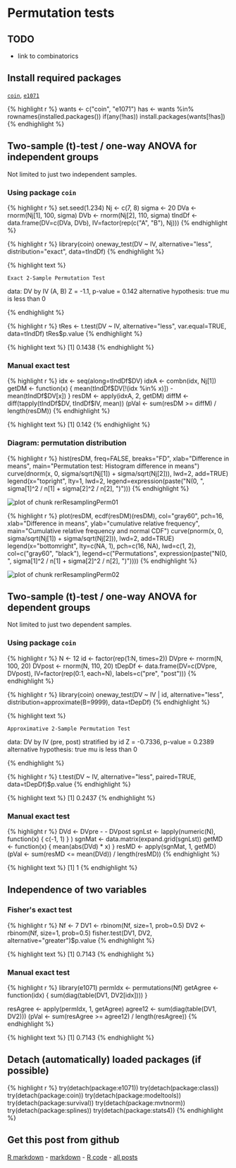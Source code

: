 Permutation tests
=========================

TODO
-------------------------

 - link to combinatorics

Install required packages
-------------------------

[`coin`](http://cran.r-project.org/package=coin), [`e1071`](http://cran.r-project.org/package=e1071)


{% highlight r %}
wants <- c("coin", "e1071")
has   <- wants %in% rownames(installed.packages())
if(any(!has)) install.packages(wants[!has])
{% endhighlight %}


Two-sample \(t\)-test / one-way ANOVA for independent groups
-------------------------

Not limited to just two independent samples.

### Using package `coin`


{% highlight r %}
set.seed(1.234)
Nj     <- c(7, 8)
sigma  <- 20
DVa    <- rnorm(Nj[1], 100, sigma)
DVb    <- rnorm(Nj[2], 110, sigma)
tIndDf <- data.frame(DV=c(DVa, DVb),
                     IV=factor(rep(c("A", "B"), Nj)))
{% endhighlight %}



{% highlight r %}
library(coin)
oneway_test(DV ~ IV, alternative="less", distribution="exact", data=tIndDf)
{% endhighlight %}



{% highlight text %}

	Exact 2-Sample Permutation Test

data:  DV by IV (A, B) 
Z = -1.1, p-value = 0.142
alternative hypothesis: true mu is less than 0 

{% endhighlight %}



{% highlight r %}
tRes <- t.test(DV ~ IV, alternative="less", var.equal=TRUE, data=tIndDf)
tRes$p.value
{% endhighlight %}



{% highlight text %}
[1] 0.1438
{% endhighlight %}


### Manual exact test


{% highlight r %}
idx   <- seq(along=tIndDf$DV)
idxA  <- combn(idx, Nj[1])
getDM <- function(x) { mean(tIndDf$DV[!(idx %in% x)]) - mean(tIndDf$DV[x]) }
resDM <- apply(idxA, 2, getDM)
diffM <- diff(tapply(tIndDf$DV, tIndDf$IV, mean))
(pVal <- sum(resDM >= diffM) / length(resDM))
{% endhighlight %}



{% highlight text %}
[1] 0.142
{% endhighlight %}


### Diagram: permutation distribution


{% highlight r %}
hist(resDM, freq=FALSE, breaks="FD", xlab="Difference in means",
     main="Permutation test: Histogram difference in means")
curve(dnorm(x, 0, sigma/sqrt(Nj[1]) + sigma/sqrt(Nj[2])), lwd=2, add=TRUE)
legend(x="topright", lty=1, lwd=2, legend=expression(paste("N(0, ", sigma[1]^2 / n[1] + sigma[2]^2 / n[2], ")")))
{% endhighlight %}

![plot of chunk rerResamplingPerm01](figure/rerResamplingPerm01.png) 



{% highlight r %}
plot(resDM, ecdf(resDM)(resDM), col="gray60", pch=16,
     xlab="Difference in means", ylab="cumulative relative frequency",
     main="Cumulative relative frequency and normal CDF")
curve(pnorm(x, 0, sigma/sqrt(Nj[1]) + sigma/sqrt(Nj[2])), lwd=2, add=TRUE)
legend(x="bottomright", lty=c(NA, 1), pch=c(16, NA), lwd=c(1, 2),
       col=c("gray60", "black"),
       legend=c("Permutations",
       expression(paste("N(0, ", sigma[1]^2 / n[1] + sigma[2]^2 / n[2], ")"))))
{% endhighlight %}

![plot of chunk rerResamplingPerm02](figure/rerResamplingPerm02.png) 


Two-sample \(t\)-test / one-way ANOVA for dependent groups
-------------------------

Not limited to just two dependent samples.

### Using package `coin`


{% highlight r %}
N      <- 12
id     <- factor(rep(1:N, times=2))
DVpre  <- rnorm(N, 100, 20)
DVpost <- rnorm(N, 110, 20)
tDepDf <- data.frame(DV=c(DVpre, DVpost),
                     IV=factor(rep(0:1, each=N), labels=c("pre", "post")))
{% endhighlight %}



{% highlight r %}
library(coin)
oneway_test(DV ~ IV | id, alternative="less", distribution=approximate(B=9999), data=tDepDf)
{% endhighlight %}



{% highlight text %}

	Approximative 2-Sample Permutation Test

data:  DV by IV (pre, post) 
	 stratified by id 
Z = -0.7336, p-value = 0.2389
alternative hypothesis: true mu is less than 0 

{% endhighlight %}



{% highlight r %}
t.test(DV ~ IV, alternative="less", paired=TRUE, data=tDepDf)$p.value
{% endhighlight %}



{% highlight text %}
[1] 0.2437
{% endhighlight %}


### Manual exact test


{% highlight r %}
DVd    <- DVpre - - DVpost
sgnLst <- lapply(numeric(N), function(x) { c(-1, 1) } )
sgnMat <- data.matrix(expand.grid(sgnLst))
getMD  <- function(x) { mean(abs(DVd) * x) }
resMD  <- apply(sgnMat, 1, getMD)
(pVal  <- sum(resMD <= mean(DVd)) / length(resMD))
{% endhighlight %}



{% highlight text %}
[1] 1
{% endhighlight %}


Independence of two variables
-------------------------

### Fisher's exact test

{% highlight r %}
Nf  <- 7
DV1 <- rbinom(Nf, size=1, prob=0.5)
DV2 <- rbinom(Nf, size=1, prob=0.5)
fisher.test(DV1, DV2, alternative="greater")$p.value
{% endhighlight %}



{% highlight text %}
[1] 0.7143
{% endhighlight %}


### Manual exact test


{% highlight r %}
library(e1071)
permIdx  <- permutations(Nf)
getAgree <- function(idx) {
    sum(diag(table(DV1, DV2[idx])))
}

resAgree <- apply(permIdx, 1, getAgree)
agree12  <- sum(diag(table(DV1, DV2)))
(pVal    <- sum(resAgree >= agree12) / length(resAgree))
{% endhighlight %}



{% highlight text %}
[1] 0.7143
{% endhighlight %}


Detach (automatically) loaded packages (if possible)
-------------------------


{% highlight r %}
try(detach(package:e1071))
try(detach(package:class))
try(detach(package:coin))
try(detach(package:modeltools))
try(detach(package:survival))
try(detach(package:mvtnorm))
try(detach(package:splines))
try(detach(package:stats4))
{% endhighlight %}


Get this post from github
----------------------------------------------

[R markdown](https://github.com/dwoll/RExRepos/raw/master/Rmd/resamplingPerm.Rmd) - [markdown](https://github.com/dwoll/RExRepos/raw/master/md/resamplingPerm.md) - [R code](https://github.com/dwoll/RExRepos/raw/master/R/resamplingPerm.R) - [all posts](https://github.com/dwoll/RExRepos)
